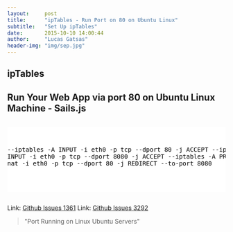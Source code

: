 ```yaml
---
layout:     post
title:      "ipTables - Run Port on 80 on Ubuntu Linux"
subtitle:   "Set Up ipTables"
date:       2015-10-10 14:00:44
author:     "Lucas Gatsas"
header-img: "img/sep.jpg"
---
```

<h2 class="section-heading">ipTables</h2>

<h2 class="section-heading">Run Your Web App via port 80 on Ubuntu Linux Machine - Sails.js</h2>



<div style="overflow:auto; height=200; width=100%;">
<pre style="color:black;background:white;"><pre>

--iptables -A INPUT -i eth0 -p tcp --dport 80 -j ACCEPT
--iptables -A INPUT -i eth0 -p tcp --dport 8080 -j ACCEPT
--iptables -A PREROUTING -t nat -i eth0 -p tcp --dport 80 -j REDIRECT --to-port 8080

</pre></pre></div> 



<!--

<a href="{{ site.baseurl }}/img/p-4.png">
    <img src="{{ site.baseurl }}/img/p-4.png" alt="Lucas Gatsas lucas gatsas" title="lucas gatsas Lucas Gatsas"  style="width:100%">
</a>


--> 




Link: <a href="https://github.com/balderdashy/sails/issues/1361" target="_blank"> Github Issues 1361</a> 
Link: <a href="https://github.com/balderdashy/sails/issues/3292" target="_blank"> Github Issues 3292</a> 



<blockquote>
"Port Running on Linux Ubuntu Servers"
</blockquote>

